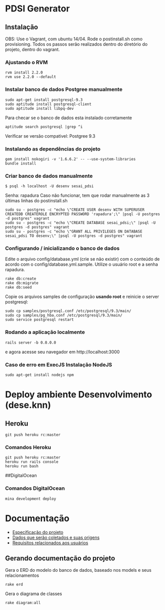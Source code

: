 # PDSI Generator

## Instalação

OBS: Use o Vagrant, com ubuntu 14/04. Rode o postinstall.sh como provisioning.
Todos os passos serão realizados dentro do diretório do projeto, dentro do vagrant.

### Ajustando o RVM
```
rvm install 2.2.0
rvm use 2.2.0 --default
```
### Instalar banco de dados Postgree manualmente
```
sudo apt-get install postgresql-9.3
sudo aptitude install postgresql-client
sudo aptitude install libpq-dev
```
Para checar se o banco de dados esta instalado corretamente
```
aptitude search postgresql |grep ^i
```
Verificar se versão compativel: Postgree 9.3

### Instalando as dependências do projeto
```
gem install nokogiri -v '1.6.6.2' -- --use-system-libraries
bundle install
```

### Criar banco de dados manualmente
```
$ psql -h localhost -U desenv sesai_pdsi
```
Senha: rapadura
Caso não funcionar, tem que rodar manualmente as 3 últimas linhas do postinstall.sh

```
sudo su - postgres -c "echo \"CREATE USER desenv WITH SUPERUSER CREATEDB CREATEROLE ENCRYPTED PASSWORD 'rapadura';\" |psql -U postgres -d postgres" vagrant
sudo su - postgres -c "echo \"CREATE DATABASE sesai_pdsi;\" |psql -U postgres -d postgres" vagrant
sudo su - postgres -c "echo \"GRANT ALL PRIVILEGES ON DATABASE sesai_pdsi TO desenv;\" |psql -U postgres -d postgres" vagrant
```

### Configurando / inicializando o banco de dados

Edite o arquivo config/database.yml (crie se não existir) com o conteúdo de acordo
com o config/database.yml.sample. Utilize o usuário root e a senha rapadura.

```
rake db:create
rake db:migrate
rake db:seed
```

Copie os arquivos samples de configuração **usando root** e reinicie o server postgresql:

```
sudo cp samples/postgresql.conf /etc/postgresql/9.3/main/
sudo cp samples/pg_hba.conf /etc/postgresql/9.3/main/
sudo service postgresql restart
```

### Rodando a aplicação localmente

```
rails server -b 0.0.0.0
```

e agora acesse seu navegador em http://localhost:3000

### Caso de erro em ExecJS Instalação NodeJS
```
sudo apt-get install nodejs npm
```


# Deploy ambiente Desenvolvimento (dese.knn)

## Heroku
```
git push heroku rc:master
```

### Comandos Heroku
```
git push heroku rc:master
heroku run rails console
heroku run bash
```

##DigitalOcean
### Comandos DigitalOcean
```
mina development deploy
```


# Documentação

* [Especificação do projeto](doc/README.markdown)
* [Dados que serão coletados e suas origens](doc/DadosColetados.markdown)
* [Requisitos relacionados aos usuários](doc/RequisitosDeUsuario.markdown)

## Gerando documentação do projeto

Gera o ERD do modelo do banco de dados, baseado nos models e seus relacionamentos
```
rake erd
```

Gera o diagrama de classes
```
rake diagram:all
```
